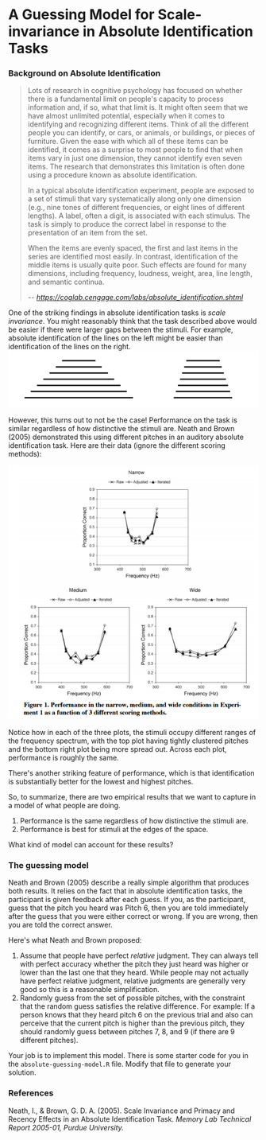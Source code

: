 # A Guessing Model for Scale-invariance in Absolute Identification Tasks

### Background on Absolute Identification

> Lots of research in cognitive psychology has focused on whether there is a fundamental limit on people's capacity to process information and, if so, what that limit is. It might often seem that we have almost unlimited potential, especially when it comes to identifying and recognizing different items. Think of all the different people you can identify, or cars, or animals, or buildings, or pieces of furniture. Given the ease with which all of these items can be identified, it comes as a surprise to most people to find that when items vary in just one dimension, they cannot identify even seven items. The research that demonstrates this limitation is often done using a procedure known as absolute identification.
>
> In a typical absolute identification experiment, people are exposed to a set of stimuli that vary systematically along only one dimension (e.g., nine tones of different frequencies, or eight lines of different lengths). A label, often a digit, is associated with each stimulus. The task is simply to produce the correct label in response to the presentation of an item from the set.
>
> When the items are evenly spaced, the first and last items in the series are identified most easily. In contrast, identification of the middle items is usually quite poor. Such effects are found for many dimensions, including frequency, loudness, weight, area, line length, and semantic continua.
>
> -- <cite>https://coglab.cengage.com/labs/absolute_identification.shtml</cite>

One of the striking findings in absolute identification tasks is *scale invariance*. You might reasonably think that the task described above would be easier if there were larger gaps between the stimuli. For example, absolute identification of the lines on the left might be easier than identification of the lines on the right.
![](../img/stimuli.png)

However, this turns out to not be the case! Performance on the task is similar regardless of how distinctive the stimuli are. Neath and Brown (2005) demonstrated this using different pitches in an auditory absolute identification task. Here are their data (ignore the different scoring methods):

![](../img/neath-plots.PNG)

Notice how in each of the three plots, the stimuli occupy different ranges of the frequency spectrum, with the top plot having tightly clustered pitches and the bottom right plot being more spread out. Across each plot, performance is roughly the same.

There's another striking feature of performance, which is that identification is substantially better for the lowest and highest pitches.

So, to summarize, there are two empirical results that we want to capture in a model of what people are doing.

1. Performance is the same regardless of how distinctive the stimuli are.
2. Performance is best for stimuli at the edges of the space.

What kind of model can account for these results?

### The guessing model

Neath and Brown (2005) describe a really simple algorithm that produces both results. It relies on the fact that in absolute identification tasks, the participant is given feedback after each guess. If you, as the participant, guess that the pitch you heard was Pitch 6, then you are told immediately after the guess that you were either correct or wrong. If you are wrong, then you are told the correct answer.

Here's what Neath and Brown proposed:

1. Assume that people have perfect *relative* judgment. They can always tell with perfect accuracy whether the pitch they just heard was higher or lower than the last one that they heard. While people may not actually have perfect relative judgment, relative judgments are generally very good so this is a reasonable simplification.
2. Randomly guess from the set of possible pitches, with the constraint that the random guess satisfies the relative difference. For example: If a person knows that they heard pitch 6 on the previous trial and also can perceive that the current pitch is higher than the previous pitch, they should randomly guess between pitches 7, 8, and 9 (if there are 9 different pitches).

Your job is to implement this model. There is some starter code for you in the `absolute-guessing-model.R` file. Modify that file to generate your solution.

### References

Neath, I., & Brown, G. D. A. (2005). Scale Invariance and Primacy and Recency Effects in an Absolute Identification Task. *Memory Lab Technical Report 2005-01, Purdue University.*

